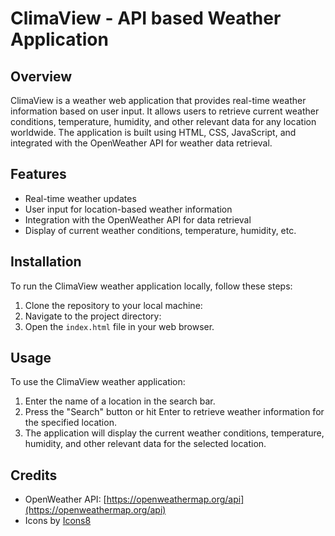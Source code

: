 # ClimaView - API based Weather Application

## Overview

ClimaView is a weather web application that provides real-time weather information based on user input. It allows users to retrieve current weather conditions, temperature, humidity, and other relevant data for any location worldwide. The application is built using HTML, CSS, JavaScript, and integrated with the OpenWeather API for weather data retrieval.

## Features

- Real-time weather updates
- User input for location-based weather information
- Integration with the OpenWeather API for data retrieval
- Display of current weather conditions, temperature, humidity, etc.

## Installation

To run the ClimaView weather application locally, follow these steps:

1. Clone the repository to your local machine: 
2. Navigate to the project directory:
3. Open the `index.html` file in your web browser.

## Usage

To use the ClimaView weather application:

1. Enter the name of a location in the search bar.
2. Press the "Search" button or hit Enter to retrieve weather information for the specified location.
3. The application will display the current weather conditions, temperature, humidity, and other relevant data for the selected location.

## Credits

- OpenWeather API: [https://openweathermap.org/api](https://openweathermap.org/api)
- Icons by [Icons8]((https://icons8.com/)/)





